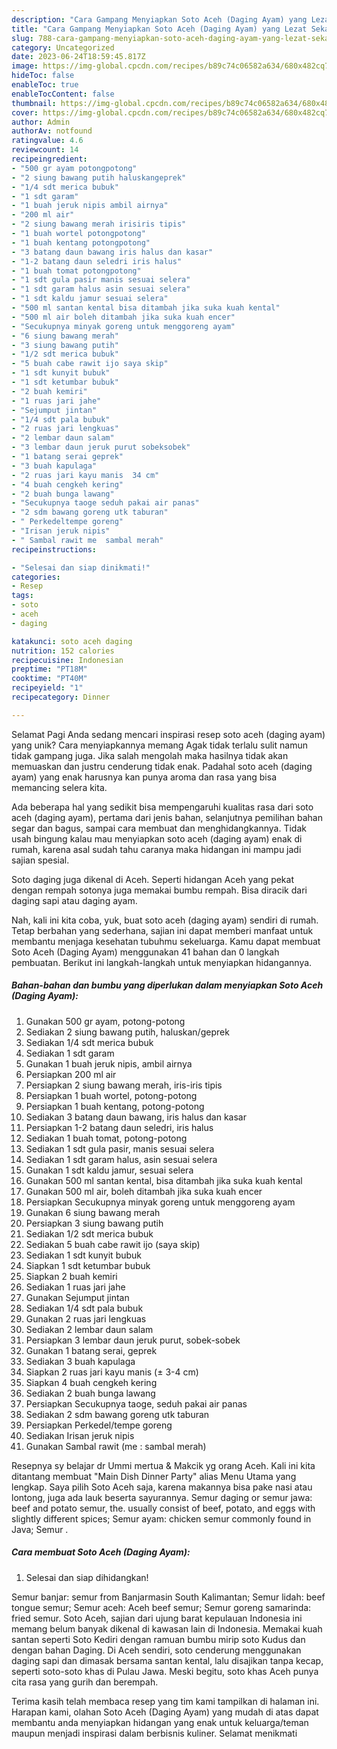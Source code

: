 ```yaml
---
description: "Cara Gampang Menyiapkan Soto Aceh (Daging Ayam) yang Lezat Sekali, Enak"
title: "Cara Gampang Menyiapkan Soto Aceh (Daging Ayam) yang Lezat Sekali, Enak"
slug: 788-cara-gampang-menyiapkan-soto-aceh-daging-ayam-yang-lezat-sekali-enak
category: Uncategorized
date: 2023-06-24T18:59:45.817Z
image: https://img-global.cpcdn.com/recipes/b89c74c06582a634/680x482cq70/soto-aceh-daging-ayam-foto-resep-utama.jpg
hideToc: false
enableToc: true
enableTocContent: false
thumbnail: https://img-global.cpcdn.com/recipes/b89c74c06582a634/680x482cq70/soto-aceh-daging-ayam-foto-resep-utama.jpg
cover: https://img-global.cpcdn.com/recipes/b89c74c06582a634/680x482cq70/soto-aceh-daging-ayam-foto-resep-utama.jpg
author: Admin
authorAv: notfound
ratingvalue: 4.6
reviewcount: 14
recipeingredient:
- "500 gr ayam potongpotong"
- "2 siung bawang putih haluskangeprek"
- "1/4 sdt merica bubuk"
- "1 sdt garam"
- "1 buah jeruk nipis ambil airnya"
- "200 ml air"
- "2 siung bawang merah irisiris tipis"
- "1 buah wortel potongpotong"
- "1 buah kentang potongpotong"
- "3 batang daun bawang iris halus dan kasar"
- "1-2 batang daun seledri iris halus"
- "1 buah tomat potongpotong"
- "1 sdt gula pasir manis sesuai selera"
- "1 sdt garam halus asin sesuai selera"
- "1 sdt kaldu jamur sesuai selera"
- "500 ml santan kental bisa ditambah jika suka kuah kental"
- "500 ml air boleh ditambah jika suka kuah encer"
- "Secukupnya minyak goreng untuk menggoreng ayam"
- "6 siung bawang merah"
- "3 siung bawang putih"
- "1/2 sdt merica bubuk"
- "5 buah cabe rawit ijo saya skip"
- "1 sdt kunyit bubuk"
- "1 sdt ketumbar bubuk"
- "2 buah kemiri"
- "1 ruas jari jahe"
- "Sejumput jintan"
- "1/4 sdt pala bubuk"
- "2 ruas jari lengkuas"
- "2 lembar daun salam"
- "3 lembar daun jeruk purut sobeksobek"
- "1 batang serai geprek"
- "3 buah kapulaga"
- "2 ruas jari kayu manis  34 cm"
- "4 buah cengkeh kering"
- "2 buah bunga lawang"
- "Secukupnya taoge seduh pakai air panas"
- "2 sdm bawang goreng utk taburan"
- " Perkedeltempe goreng"
- "Irisan jeruk nipis"
- " Sambal rawit me  sambal merah"
recipeinstructions:

- "Selesai dan siap dinikmati!"
categories:
- Resep
tags:
- soto
- aceh
- daging

katakunci: soto aceh daging 
nutrition: 152 calories
recipecuisine: Indonesian
preptime: "PT18M"
cooktime: "PT40M"
recipeyield: "1"
recipecategory: Dinner

---
```



Selamat Pagi Anda sedang mencari inspirasi resep soto aceh (daging ayam) yang unik? Cara menyiapkannya memang Agak tidak terlalu sulit namun tidak gampang juga. Jika salah mengolah maka hasilnya tidak akan memuaskan dan justru cenderung tidak enak. Padahal soto aceh (daging ayam) yang enak harusnya kan punya aroma dan rasa yang bisa memancing selera kita.


Ada beberapa hal yang sedikit bisa mempengaruhi kualitas rasa dari soto aceh (daging ayam), pertama dari jenis bahan, selanjutnya pemilihan bahan segar dan bagus, sampai cara membuat dan menghidangkannya. Tidak usah bingung kalau mau menyiapkan soto aceh (daging ayam) enak di rumah, karena asal sudah tahu caranya maka hidangan ini mampu jadi sajian spesial.

Soto daging juga dikenal di Aceh. Seperti hidangan Aceh yang pekat dengan rempah sotonya juga memakai bumbu rempah. Bisa diracik dari daging sapi atau daging ayam.


Nah, kali ini kita coba, yuk, buat soto aceh (daging ayam) sendiri di rumah. Tetap berbahan yang sederhana, sajian ini dapat memberi manfaat untuk membantu menjaga kesehatan tubuhmu sekeluarga. Kamu dapat membuat Soto Aceh (Daging Ayam) menggunakan 41 bahan dan 0 langkah pembuatan. Berikut ini langkah-langkah untuk menyiapkan hidangannya.

<!--inarticleads1-->

##### Bahan-bahan dan bumbu yang diperlukan dalam menyiapkan Soto Aceh (Daging Ayam):

1. Gunakan 500 gr ayam, potong-potong
1. Sediakan 2 siung bawang putih, haluskan/geprek
1. Sediakan 1/4 sdt merica bubuk
1. Sediakan 1 sdt garam
1. Gunakan 1 buah jeruk nipis, ambil airnya
1. Persiapkan 200 ml air
1. Persiapkan 2 siung bawang merah, iris-iris tipis
1. Persiapkan 1 buah wortel, potong-potong
1. Persiapkan 1 buah kentang, potong-potong
1. Sediakan 3 batang daun bawang, iris halus dan kasar
1. Persiapkan 1-2 batang daun seledri, iris halus
1. Sediakan 1 buah tomat, potong-potong
1. Sediakan 1 sdt gula pasir, manis sesuai selera
1. Sediakan 1 sdt garam halus, asin sesuai selera
1. Gunakan 1 sdt kaldu jamur, sesuai selera
1. Gunakan 500 ml santan kental, bisa ditambah jika suka kuah kental
1. Gunakan 500 ml air, boleh ditambah jika suka kuah encer
1. Persiapkan Secukupnya minyak goreng untuk menggoreng ayam
1. Gunakan 6 siung bawang merah
1. Persiapkan 3 siung bawang putih
1. Sediakan 1/2 sdt merica bubuk
1. Sediakan 5 buah cabe rawit ijo (saya skip)
1. Sediakan 1 sdt kunyit bubuk
1. Siapkan 1 sdt ketumbar bubuk
1. Siapkan 2 buah kemiri
1. Sediakan 1 ruas jari jahe
1. Gunakan Sejumput jintan
1. Sediakan 1/4 sdt pala bubuk
1. Gunakan 2 ruas jari lengkuas
1. Sediakan 2 lembar daun salam
1. Persiapkan 3 lembar daun jeruk purut, sobek-sobek
1. Gunakan 1 batang serai, geprek
1. Sediakan 3 buah kapulaga
1. Siapkan 2 ruas jari kayu manis (± 3-4 cm)
1. Siapkan 4 buah cengkeh kering
1. Sediakan 2 buah bunga lawang
1. Persiapkan Secukupnya taoge, seduh pakai air panas
1. Sediakan 2 sdm bawang goreng utk taburan
1. Persiapkan  Perkedel/tempe goreng
1. Sediakan Irisan jeruk nipis
1. Gunakan  Sambal rawit (me : sambal merah)


Resepnya sy belajar dr Ummi mertua &amp; Makcik yg orang Aceh. Kali ini kita ditantang membuat &#34;Main Dish Dinner Party&#34; alias Menu Utama yang lengkap. Saya pilih Soto Aceh saja, karena makannya bisa pake nasi atau lontong, juga ada lauk beserta sayurannya. Semur daging or semur jawa: beef and potato semur, the. usually consist of beef, potato, and eggs with slightly different spices; Semur ayam: chicken semur commonly found in Java; Semur . 

<!--inarticleads2-->

##### Cara membuat Soto Aceh (Daging Ayam):


1. Selesai dan siap dihidangkan!

Semur banjar: semur from Banjarmasin South Kalimantan; Semur lidah: beef tongue semur; Semur aceh: Aceh beef semur; Semur goreng samarinda: fried semur. Soto Aceh, sajian dari ujung barat kepulauan Indonesia ini memang belum banyak dikenal di kawasan lain di Indonesia. Memakai kuah santan seperti Soto Kediri dengan ramuan bumbu mirip soto Kudus dan dengan bahan Daging. Di Aceh sendiri, soto cenderung menggunakan daging sapi dan dimasak bersama santan kental, lalu disajikan tanpa kecap, seperti soto-soto khas di Pulau Jawa. Meski begitu, soto khas Aceh punya cita rasa yang gurih dan berempah. 

Terima kasih telah membaca resep yang tim kami tampilkan di halaman ini. Harapan kami, olahan Soto Aceh (Daging Ayam) yang mudah di atas dapat membantu anda menyiapkan hidangan yang enak untuk keluarga/teman maupun menjadi inspirasi dalam berbisnis kuliner. Selamat menikmati
